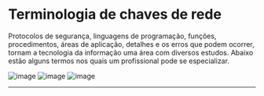 # Terminologia de chaves de rede

Protocolos de segurança, linguagens de programação, funções, procedimentos, áreas de aplicação, detalhes e os erros que podem ocorrer, tornam a tecnologia da informação uma área com diversos estudos. Abaixo estão alguns termos nos quais um profissional pode se especializar.

![image](https://github.com/AndreCoutinhom/networking_intro/assets/91290799/18ad1a64-08a2-4582-8036-c2c04e767c97)
![image](https://github.com/AndreCoutinhom/networking_intro/assets/91290799/87699bf3-452b-4c80-8741-67a2a7fea2c6)
![image](https://github.com/AndreCoutinhom/networking_intro/assets/91290799/7bc32c9f-3bff-44b5-b8eb-e2a310a4d93a)

---
